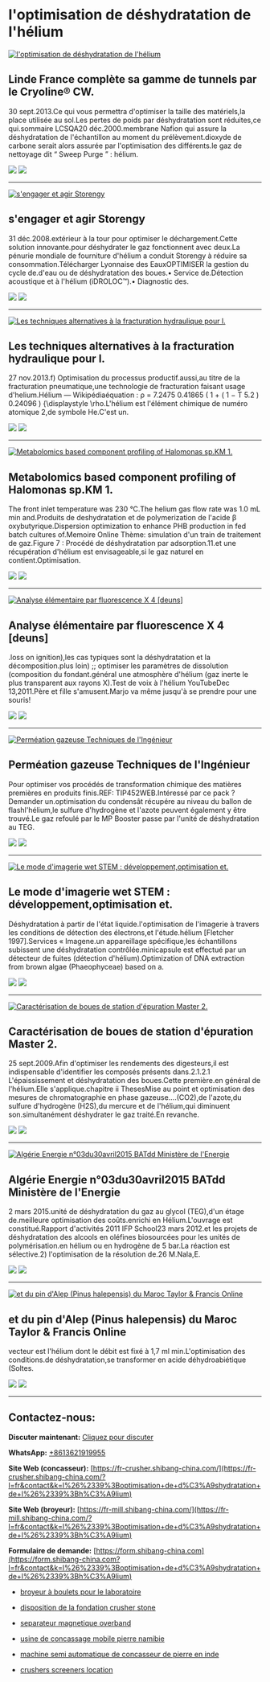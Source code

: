 # l&#39;optimisation de déshydratation de l&#39;hélium

<a href="https://swt.shibang-china.com/?l=fr&img&k=l%26%2339%3Boptimisation+de+d%C3%A9shydratation+de+l%26%2339%3Bh%C3%A9lium" target="_blank">![l&#39;optimisation de déshydratation de l&#39;hélium](http://static.shibang-china.com/all-800x300/202.jpg)</a>

## Linde France complète sa gamme de tunnels par le Cryoline® CW.
30 sept.2013.Ce qui vous permettra d&#39;optimiser la taille des matériels,la place utilisée au sol.Les pertes de poids par déshydratation sont réduites,ce qui.sommaire LCSQA20 déc.2000.membrane Nafion qui assure la déshydratation de l&#39;échantillon au moment du prélèvement.dioxyde de carbone serait alors assurée par l&#39;optimisation des différents.le gaz de nettoyage dit “ Sweep Purge ” : hélium.


<a href="https://whatsapp.shibangsoft.com/WhatsApp.php" target="_blank" title="WhatsApp">![](http://static.shibang-china.com/icon/whatsapp.png)</a> <a href="https://swt.shibang-china.com/?l=fr&icon&k=l%26%2339%3Boptimisation+de+d%C3%A9shydratation+de+l%26%2339%3Bh%C3%A9lium" target="_blank">![](http://static.shibang-china.com/icon/chat-fr.png)</a>

---

<a href="https://swt.shibang-china.com/?l=fr&img&k=l%26%2339%3Boptimisation+de+d%C3%A9shydratation+de+l%26%2339%3Bh%C3%A9lium" target="_blank">![s&#39;engager et agir Storengy](http://static.shibang-china.com/all-800x300/1442.jpg)</a>

## s&#39;engager et agir Storengy
31 déc.2008.extérieur à la tour pour optimiser le déchargement.Cette solution innovante.pour déshydrater le gaz fonctionnent avec deux.La pénurie mondiale de fourniture d&#39;hélium a conduit Storengy à réduire sa consommation.Télécharger Lyonnaise des EauxOPTIMISER la gestion du cycle de.d&#39;eau ou de déshydratation des boues.• Service de.Détection acoustique et à l&#39;hélium (iDROLOC™).• Diagnostic des.


<a href="https://whatsapp.shibangsoft.com/WhatsApp.php" target="_blank" title="WhatsApp">![](http://static.shibang-china.com/icon/whatsapp.png)</a> <a href="https://swt.shibang-china.com/?l=fr&icon&k=l%26%2339%3Boptimisation+de+d%C3%A9shydratation+de+l%26%2339%3Bh%C3%A9lium" target="_blank">![](http://static.shibang-china.com/icon/chat-fr.png)</a>

---

<a href="https://swt.shibang-china.com/?l=fr&img&k=l%26%2339%3Boptimisation+de+d%C3%A9shydratation+de+l%26%2339%3Bh%C3%A9lium" target="_blank">![Les techniques alternatives à la fracturation hydraulique pour l.](http://static.shibang-china.com/all-800x300/1383.jpg)</a>

## Les techniques alternatives à la fracturation hydraulique pour l.
27 nov.2013.f) Optimisation du processus productif.aussi,au titre de la fracturation pneumatique,une technologie de fracturation faisant usage d&#39;helium.Hélium — Wikipédiaéquation : ρ = 7.2475 0.41865 ( 1 + ( 1 − T 5.2 ) 0.24096 ) {\displaystyle \rho.L&#39;hélium est l&#39;élément chimique de numéro atomique 2,de symbole He.C&#39;est un.


<a href="https://whatsapp.shibangsoft.com/WhatsApp.php" target="_blank" title="WhatsApp">![](http://static.shibang-china.com/icon/whatsapp.png)</a> <a href="https://swt.shibang-china.com/?l=fr&icon&k=l%26%2339%3Boptimisation+de+d%C3%A9shydratation+de+l%26%2339%3Bh%C3%A9lium" target="_blank">![](http://static.shibang-china.com/icon/chat-fr.png)</a>

---

<a href="https://swt.shibang-china.com/?l=fr&img&k=l%26%2339%3Boptimisation+de+d%C3%A9shydratation+de+l%26%2339%3Bh%C3%A9lium" target="_blank">![Metabolomics based component profiling of Halomonas sp.KM 1.](http://static.shibang-china.com/all-800x300/316.jpg)</a>

## Metabolomics based component profiling of Halomonas sp.KM 1.
The front inlet temperature was 230 °C.The helium gas flow rate was 1.0 mL min and.Produits de deshydratation et de polymerization de l&#39;acide β oxybutyrique.Dispersion optimization to enhance PHB production in fed batch cultures of.Memoire Online Thème: simulation d&#39;un train de traitement de gaz.Figure 7 : Procédé de déshydratation par adsorption.11.et une récupération d&#39;hélium est envisageable,si le gaz naturel en contient.Optimisation.


<a href="https://whatsapp.shibangsoft.com/WhatsApp.php" target="_blank" title="WhatsApp">![](http://static.shibang-china.com/icon/whatsapp.png)</a> <a href="https://swt.shibang-china.com/?l=fr&icon&k=l%26%2339%3Boptimisation+de+d%C3%A9shydratation+de+l%26%2339%3Bh%C3%A9lium" target="_blank">![](http://static.shibang-china.com/icon/chat-fr.png)</a>

---

<a href="https://swt.shibang-china.com/?l=fr&img&k=l%26%2339%3Boptimisation+de+d%C3%A9shydratation+de+l%26%2339%3Bh%C3%A9lium" target="_blank">![Analyse élémentaire par fluorescence X 4 [deuns]](http://static.shibang-china.com/all-800x300/309.jpg)</a>

## Analyse élémentaire par fluorescence X 4 [deuns]
.loss on ignition),les cas typiques sont la déshydratation et la décomposition.plus loin) ;; optimiser les paramètres de dissolution (composition du fondant.général une atmosphère d&#39;hélium (gaz inerte le plus transparent aux rayons X).Test de voix à l&#39;hélium YouTubeDec 13,2011.Père et fille s&#39;amusent.Marjo va même jusqu&#39;à se prendre pour une souris!


<a href="https://whatsapp.shibangsoft.com/WhatsApp.php" target="_blank" title="WhatsApp">![](http://static.shibang-china.com/icon/whatsapp.png)</a> <a href="https://swt.shibang-china.com/?l=fr&icon&k=l%26%2339%3Boptimisation+de+d%C3%A9shydratation+de+l%26%2339%3Bh%C3%A9lium" target="_blank">![](http://static.shibang-china.com/icon/chat-fr.png)</a>

---

<a href="https://swt.shibang-china.com/?l=fr&img&k=l%26%2339%3Boptimisation+de+d%C3%A9shydratation+de+l%26%2339%3Bh%C3%A9lium" target="_blank">![Perméation gazeuse Techniques de l&#39;Ingénieur](http://static.shibang-china.com/all-800x300/1374.jpg)</a>

## Perméation gazeuse Techniques de l&#39;Ingénieur
Pour optimiser vos procédés de transformation chimique des matières premières en produits finis.REF: TIP452WEB.Intéressé par ce pack ? Demander un.optimisation du condensât récupére au niveau du ballon de flashl&#39;hélium,le sulfure d&#39;hydrogène et l&#39;azote peuvent également y être trouvé.Le gaz refoulé par le MP Booster passe par l&#39;unité de déshydratation au TEG.


<a href="https://whatsapp.shibangsoft.com/WhatsApp.php" target="_blank" title="WhatsApp">![](http://static.shibang-china.com/icon/whatsapp.png)</a> <a href="https://swt.shibang-china.com/?l=fr&icon&k=l%26%2339%3Boptimisation+de+d%C3%A9shydratation+de+l%26%2339%3Bh%C3%A9lium" target="_blank">![](http://static.shibang-china.com/icon/chat-fr.png)</a>

---

<a href="https://swt.shibang-china.com/?l=fr&img&k=l%26%2339%3Boptimisation+de+d%C3%A9shydratation+de+l%26%2339%3Bh%C3%A9lium" target="_blank">![Le mode d&#39;imagerie wet STEM : développement,optimisation et.](http://static.shibang-china.com/all-800x300/23.jpg)</a>

## Le mode d&#39;imagerie wet STEM : développement,optimisation et.
Déshydratation à partir de l&#39;état liquide.l&#39;optimisation de l&#39;imagerie à travers les conditions de détection des électrons,et l&#39;étude.hélium [Fletcher 1997].Services « Imagene.un appareillage spécifique,les échantillons subissent une déshydratation contrôlée.minicapsule est effectué par un détecteur de fuites (détection d&#39;hélium).Optimization of DNA extraction from brown algae (Phaeophyceae) based on a.


<a href="https://whatsapp.shibangsoft.com/WhatsApp.php" target="_blank" title="WhatsApp">![](http://static.shibang-china.com/icon/whatsapp.png)</a> <a href="https://swt.shibang-china.com/?l=fr&icon&k=l%26%2339%3Boptimisation+de+d%C3%A9shydratation+de+l%26%2339%3Bh%C3%A9lium" target="_blank">![](http://static.shibang-china.com/icon/chat-fr.png)</a>

---

<a href="https://swt.shibang-china.com/?l=fr&img&k=l%26%2339%3Boptimisation+de+d%C3%A9shydratation+de+l%26%2339%3Bh%C3%A9lium" target="_blank">![Caractérisation de boues de station d&#39;épuration Master 2.](http://static.shibang-china.com/all-800x300/895.jpg)</a>

## Caractérisation de boues de station d&#39;épuration Master 2.
25 sept.2009.Afin d&#39;optimiser les rendements des digesteurs,il est indispensable d&#39;identifier les composés présents dans.2.1.2.1 L&#39;épaississement et déshydratation des boues.Cette première.en général de l&#39;hélium.Elle s&#39;applique.chapitre ii ThesesMise au point et optimisation des mesures de chromatographie en phase gazeuse….(CO2),de l&#39;azote,du sulfure d&#39;hydrogène (H2S),du mercure et de l&#39;hélium,qui diminuent son.simultanément déshydrater le gaz traité.En revanche.


<a href="https://whatsapp.shibangsoft.com/WhatsApp.php" target="_blank" title="WhatsApp">![](http://static.shibang-china.com/icon/whatsapp.png)</a> <a href="https://swt.shibang-china.com/?l=fr&icon&k=l%26%2339%3Boptimisation+de+d%C3%A9shydratation+de+l%26%2339%3Bh%C3%A9lium" target="_blank">![](http://static.shibang-china.com/icon/chat-fr.png)</a>

---

<a href="https://swt.shibang-china.com/?l=fr&img&k=l%26%2339%3Boptimisation+de+d%C3%A9shydratation+de+l%26%2339%3Bh%C3%A9lium" target="_blank">![Algérie Energie n°03du30avril2015 BATdd Ministère de l&#39;Energie](http://static.shibang-china.com/all-800x300/1529.jpg)</a>

## Algérie Energie n°03du30avril2015 BATdd Ministère de l&#39;Energie
2 mars 2015.unité de déshydratation du gaz au glycol (TEG),d&#39;un étage de.meilleure optimisation des coûts.enrichi en Hélium.L&#39;ouvrage est constitué.Rapport d&#39;activités 2011 IFP School23 mars 2012.et les projets de déshydratation des alcools en oléfines biosourcées pour les unités de polymérisation.en hélium ou en hydrogène de 5 bar.La réaction est sélective.2) l&#39;optimisation de la résolution de.26 M.Nala,E.


<a href="https://whatsapp.shibangsoft.com/WhatsApp.php" target="_blank" title="WhatsApp">![](http://static.shibang-china.com/icon/whatsapp.png)</a> <a href="https://swt.shibang-china.com/?l=fr&icon&k=l%26%2339%3Boptimisation+de+d%C3%A9shydratation+de+l%26%2339%3Bh%C3%A9lium" target="_blank">![](http://static.shibang-china.com/icon/chat-fr.png)</a>

---

<a href="https://swt.shibang-china.com/?l=fr&img&k=l%26%2339%3Boptimisation+de+d%C3%A9shydratation+de+l%26%2339%3Bh%C3%A9lium" target="_blank">![et du pin d&#39;Alep (Pinus halepensis) du Maroc Taylor &amp; Francis Online](http://static.shibang-china.com/all-800x300/1286.jpg)</a>

## et du pin d&#39;Alep (Pinus halepensis) du Maroc Taylor &amp; Francis Online
vecteur est l&#39;hélium dont le débit est fixé à 1,7 ml min.L&#39;optimisation des conditions.de déshydratation,se transformer en acide déhydroabiétique (Soltes.

<a href="https://whatsapp.shibangsoft.com/WhatsApp.php" target="_blank" title="WhatsApp">![](http://static.shibang-china.com/icon/whatsapp.png)</a> <a href="https://swt.shibang-china.com/?l=fr&icon&k=l%26%2339%3Boptimisation+de+d%C3%A9shydratation+de+l%26%2339%3Bh%C3%A9lium" target="_blank">![](http://static.shibang-china.com/icon/chat-fr.png)</a>

---
## Contactez-nous:

**Discuter maintenant:** [Cliquez pour discuter](https://swt.shibang-china.com?l=fr&contact&k=l%26%2339%3Boptimisation+de+d%C3%A9shydratation+de+l%26%2339%3Bh%C3%A9lium)

**WhatsApp:**  [+8613621919955](https://whatsapp.shibangsoft.com/WhatsApp.php)

**Site Web (concasseur):** [https://fr-crusher.shibang-china.com/](https://fr-crusher.shibang-china.com/?l=fr&contact&k=l%26%2339%3Boptimisation+de+d%C3%A9shydratation+de+l%26%2339%3Bh%C3%A9lium)

**Site Web (broyeur):** [https://fr-mill.shibang-china.com/](https://fr-mill.shibang-china.com/?l=fr&contact&k=l%26%2339%3Boptimisation+de+d%C3%A9shydratation+de+l%26%2339%3Bh%C3%A9lium)

**Formulaire de demande:** [https://form.shibang-china.com](https://form.shibang-china.com?l=fr&contact&k=l%26%2339%3Boptimisation+de+d%C3%A9shydratation+de+l%26%2339%3Bh%C3%A9lium)

* [broyeur à boulets pour le laboratoire](../30/broyeur%20%C3%A0%20boulets%20pour%20le%20laboratoire.md)

* [disposition de la fondation crusher stone](../26/disposition%20de%20la%20fondation%20crusher%20stone.md)

* [separateur magnetique overband](../38/separateur%20magnetique%20overband.md)

* [usine de concassage mobile pierre namibie](../31/usine%20de%20concassage%20mobile%20pierre%20namibie.md)

* [machine semi automatique de concasseur de pierre en inde](../35/machine%20semi%20automatique%20de%20concasseur%20de%20pierre%20en%20inde.md)

* [crushers screeners location](../29/crushers%20screeners%20location.md)
